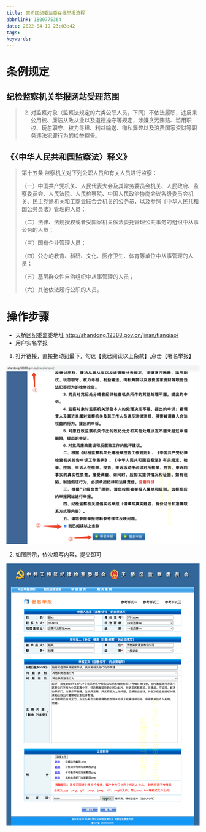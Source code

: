 ```yaml
---
title: 天桥区纪委监委在线举报流程
abbrlink: 1800775364
date: 2022-04-19 23:03:42
tags:
keywords:
---
```


# 条例规定

## 纪检监察机关举报网站受理范围

> 2. 对监察对象（监察法规定的六类公职人员，下同）不依法履职，违反秉公用权、廉洁从政从业以及道德操守等规定，涉嫌贪污贿赂、滥用职权、玩忽职守、权力寻租、利益输送、徇私舞弊以及浪费国家资财等职务违法犯罪行为的检举控告。

## 《〈中华人民共和国监察法〉释义》

> 第十五条 监察机关对下列公职人员和有关人员进行监察：
> 
> （一）中国共产党机关、人民代表大会及其常务委员会机关、人民政府、监察委员会、人民法院、人民检察院、中国人民政治协商会议各级委员会机关、民主党派机关和工商业联合会机关的公务员，以及参照《中华人民共和国公务员法》管理的人员；
> 
> （二）法律、法规授权或者受国家机关依法委托管理公共事务的组织中从事公务的人员；
> 
> （三）国有企业管理人员；
> 
> （四）公办的教育、科研、文化、医疗卫生、体育等单位中从事管理的人员；
> 
> （五）基层群众性自治组织中从事管理的人员；
> 
> （六）其他依法履行公职的人员。

# 操作步骤

- 天桥区纪委监委地址 http://shandong.12388.gov.cn/jinan/tianqiao/
- 用户实名举报

1. 打开链接，直接拖动到最下，勾选【我已阅读以上条款】,点击【署名举报】

![](./天桥区纪委监委在线举报流程/jijianwei1.png)

2. 如图所示，依次填写内容，提交即可

![](./天桥区纪委监委在线举报流程/jijianwei2.png)